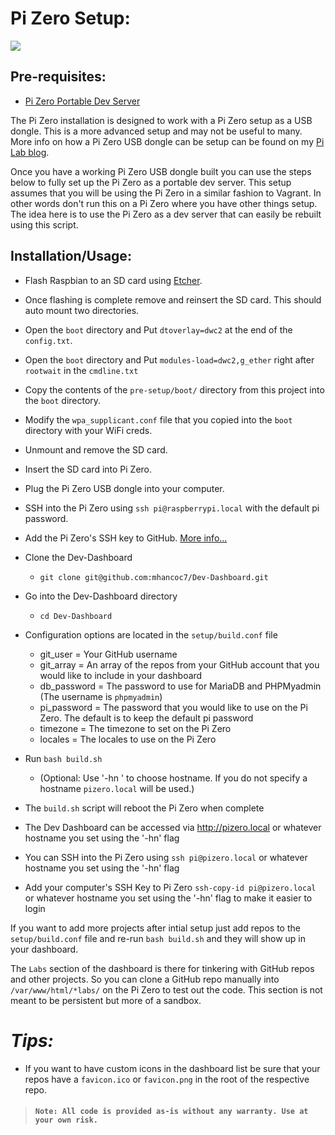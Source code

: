 # Pi Zero Setup:

<img src="https://raw.githubusercontent.com/mhancoc7/Dev-Dashboard/master/docs/assets/pizero-dashboard.png"/>

## Pre-requisites:

 - [Pi Zero Portable Dev Server](https://pilab.dev/raspberry-pi-portable-dev-server)

The Pi Zero installation is designed to work with a Pi Zero setup as a USB dongle. This is a more advanced setup and may not be useful to many. More info on how a Pi Zero USB dongle can be setup can be found on my [Pi Lab blog](https://pilab.dev/raspberry-pi-portable-dev-server).

Once you have a working Pi Zero USB dongle built you can use the steps below to fully set up the Pi Zero as a portable dev server. This setup assumes that you will be using the Pi Zero in a similar fashion to Vagrant. In other words don't run this on a Pi Zero where you have other things setup. The idea here is to use the Pi Zero as a dev server that can easily be rebuilt using this script.

## Installation/Usage:

- Flash Raspbian to an SD card using [Etcher](https://www.balena.io/etcher/).

- Once flashing is complete remove and reinsert the SD card. This should auto mount two directories.

- Open the `boot` directory and Put `dtoverlay=dwc2` at the end of the `config.txt`.

- Open the `boot` directory and  Put `modules-load=dwc2,g_ether` right after `rootwait` in the `cmdline.txt`

- Copy the contents of the `pre-setup/boot/` directory from this project into the `boot` directory.

- Modify the `wpa_supplicant.conf` file that you copied into the `boot` directory with your WiFi creds.

- Unmount and remove the SD card.

- Insert the SD card into Pi Zero.

- Plug the Pi Zero USB dongle into your computer.

- SSH into the Pi Zero using `ssh pi@raspberrypi.local` with the default pi password.

- Add the Pi Zero's SSH key to GitHub. [More info...](https://help.github.com/en/articles/about-ssh)

- Clone the Dev-Dashboard
  - `git clone git@github.com:mhancoc7/Dev-Dashboard.git`

- Go into the Dev-Dashboard directory
  - `cd Dev-Dashboard`

- Configuration options are located in the `setup/build.conf` file
  - git_user = Your GitHub username
  - git_array = An array of the repos from your GitHub account that you would like to include in your dashboard
  - db_password = The password to use for MariaDB and PHPMyadmin (The username is `phpmyadmin`)
  - pi_password = The password that you would like to use on the Pi Zero. The default is to keep the default pi password
  - timezone = The timezone to set on the Pi Zero
  - locales = The locales to use on the Pi Zero

- Run `bash build.sh`
  - (Optional: Use '-hn <hostname>' to choose hostname. If you do not specify a hostname `pizero.local` will be used.)

- The `build.sh` script will reboot the Pi Zero when complete

- The Dev Dashboard can be accessed via http://pizero.local or whatever hostname you set using the '-hn' flag

- You can SSH into the Pi Zero using `ssh pi@pizero.local` or whatever hostname you set using the '-hn' flag

- Add your computer's SSH Key to Pi Zero `ssh-copy-id pi@pizero.local` or whatever hostname you set using the '-hn' flag to make it easier to login

If you want to add more projects after intial setup just add repos to the `setup/build.conf` file and re-run `bash build.sh` and they will show up in your dashboard.

The `Labs` section of the dashboard is there for tinkering with GitHub repos and other projects. So you can clone a GitHub repo manually into `/var/www/html/*labs/` on the Pi Zero to test out the code. This section is not meant to be persistent but more of a sandbox.

# *Tips:*
- If you want to have custom icons in the dashboard list be sure that your repos have a `favicon.ico` or `favicon.png` in the root of the respective repo.

> #### `Note: All code is provided as-is without any warranty. Use at your own risk.`
